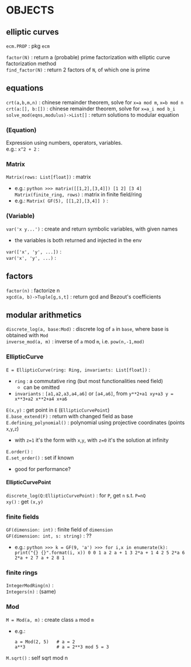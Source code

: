 # OBJECTS

## elliptic curves
`ecm.PROP` : pkg `ecm`  

`factor(N)` : return a (probable) prime factorization with elliptic curve factorization method  
`find_factor(N)` : return 2 factors of `N`, of which one is prime  

## equations
`crt(a,b,m,n)` : chinese remainder theorem, solve for `x=a mod m`, `x=b mod n`    
`crt(a:[], b:[])` : chinese remainder theorem, solve for `x=a_i mod b_i`  
`solve_mod(eqns,modulus)->List[]` : return solutions to modular equation  

### (Equation)
Expression using numbers, operators, variables.  
e.g.: `x^2 + 2` :  

### Matrix
`Matrix(rows: List[float])` : matrix  
*	e.g.:
		```python
		>>> matrix([[1,2],[3,4]])
		[1 2]
		[3 4]
		```
`Matrix(finite_ring, rows)` : matrix in finite field/ring  
*	e.g.: `Matrix( GF(5), [[1,2],[3,4]] )` :  

### (Variable)
`var('x y...')` : create and return symbolic variables, with given names  
*	the variables is both returned and injected in the env

`var(['x', 'y', ...])` :  
`var('x', 'y', ...)` :  

## factors
`factor(n)` : factorize n  
`xgcd(a, b)->Tuple[g,s,t]` : return gcd and Bezout's coefficients  

## modular arithmetics
`discrete_log(a, base:Mod)` : discrete log of `a` in `base`, where base is obtained with `Mod`  
`inverse_mod(a, m)` : inverse of `a` mod `m`, i.e. `pow(n,-1,mod)`  

### EllipticCurve
`E = EllipticCurve(ring: Ring, invariants: List[float])` :  
*	`ring` : a commutative ring (but most functionalities need field)
	*	can be omitted
*	`invariants` : `[a1,a2,a3,a4,a6]` or `[a4,a6]`, from `y**2+a1 xy+a3 y = x**3+a2 x**2+a4 x+a6`

`E(x,y)` : get point in `E` (`EllipticCurvePoint`)  
`E.base_extend(F)` : return with changed field as base  
`E.defining_polynomial()` : polynomial using projective coordinates (points `x`,`y`,`z`)
*	with `z=1` it's the form with `x`,`y`, with `z=0` it's the solution at infinity

`E.order()` :  
`E.set_order()` : set if known  
*	good for performance?

#### EllipticCurvePoint

`discrete_log(Q:EllipticCurvePoint)` : for `P`, get `n` s.t. `P=nQ`  
`xy()` : get `(x,y)`  

### finite fields
`GF(dimension: int)` : finite field of `dimension`  
`GF(dimension: int, s: string)` : ??  
*	e.g.:
		```python
		>>> k = GF(9, 'a')
		>>> for i,x in enumerate(k):  print("{} {}".format(i, x))
		0 0
		1 a
		2 a + 1
		3 2*a + 1
		4 2
		5 2*a
		6 2*a + 2
		7 a + 2
		8 1
		```

### finite rings
`IntegerModRing(n)` :  
`Integers(n)` : (same)  

### Mod
`M = Mod(a, m)` : create class `a` mod `m`  
*	e.g.: 
	```
	a = Mod(2, 5)	# a = 2
	a**3			# a = 2**3 mod 5 = 3 
	```  

`M.sqrt()` : self sqrt mod n  
